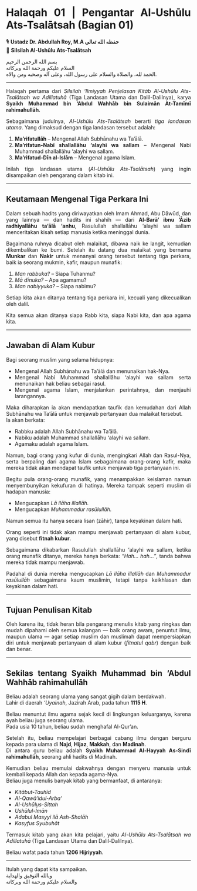 <div align="justify">

# Halaqah 01 | Pengantar Al-Ushūlu Ats-Tsalātsah (Bagian 01)  
🎙 **Ustadz Dr. Abdullah Roy, M.A حفظه الله تعالى**  
📗 **Silsilah Al-Ushūlu Ats-Tsalātsah**

بسم الله الرحمن الرحيم  
السلام عليكم ورحمة الله وبركاته  
الحمد لله، والصلاة والسلام على رسول الله، وعلى آله وصحبه ومن والاه.

---

Halaqah pertama dari *Silsilah ‘Ilmiyyah Penjelasan Kitāb Al-Ushūlu Ats-Tsalātsah wa Adillatuhā* (Tiga Landasan Utama dan Dalil-Dalilnya), karya **Syaikh Muhammad bin ‘Abdul Wahhāb bin Sulaimān At-Tamīmī rahimahullāh**.

Sebagaimana judulnya, *Al-Ushūlu Ats-Tsalātsah* berarti *tiga landasan utama*. Yang dimaksud dengan tiga landasan tersebut adalah:

1. **Ma’rifatullāh** – Mengenal Allah Subhānahu wa Ta’ālā.  
2. **Ma’rifatun-Nabī shallallāhu ‘alayhi wa sallam** – Mengenal Nabi Muhammad shallallāhu ‘alayhi wa sallam.  
3. **Ma’rifatud-Dīn al-Islām** – Mengenal agama Islam.  

Inilah tiga landasan utama (*Al-Ushūlu Ats-Tsalātsah*) yang ingin disampaikan oleh pengarang dalam kitab ini.

---

## Keutamaan Mengenal Tiga Perkara Ini

Dalam sebuah hadits yang diriwayatkan oleh Imam Ahmad, Abu Dāwūd, dan yang lainnya — dan hadits ini shahih — dari **Al-Barā’ ibnu ‘Āzib radhiyallāhu ta‘ālā ‘anhu**, Rasulullah shallallāhu ‘alayhi wa sallam menceritakan kisah setiap manusia ketika meninggal dunia.

Bagaimana ruhnya dicabut oleh malaikat, dibawa naik ke langit, kemudian dikembalikan ke bumi. Setelah itu datang dua malaikat yang bernama **Munkar** dan **Nakir** untuk menanyai orang tersebut tentang tiga perkara, baik ia seorang mukmin, kafir, maupun munafik:

1. *Man rabbuka?* – Siapa Tuhanmu?  
2. *Mā dīnuka?* – Apa agamamu?  
3. *Man nabiyyuka?* – Siapa nabimu?

Setiap kita akan ditanya tentang tiga perkara ini, kecuali yang dikecualikan oleh dalil.  

Kita semua akan ditanya siapa Rabb kita, siapa Nabi kita, dan apa agama kita.  

---

## Jawaban di Alam Kubur

Bagi seorang muslim yang selama hidupnya:

- Mengenal Allah Subhānahu wa Ta’ālā dan menunaikan hak-Nya.  
- Mengenal Nabi Muhammad shallallāhu ‘alayhi wa sallam serta menunaikan hak beliau sebagai rasul.  
- Mengenal agama Islam, menjalankan perintahnya, dan menjauhi larangannya.  

Maka diharapkan ia akan mendapatkan taufik dan kemudahan dari Allah Subhānahu wa Ta’ālā untuk menjawab pertanyaan dua malaikat tersebut.  
Ia akan berkata:

- Rabbku adalah Allah Subhānahu wa Ta’ālā.  
- Nabiku adalah Muhammad shallallāhu ‘alayhi wa sallam.  
- Agamaku adalah agama Islam.  

Namun, bagi orang yang kufur di dunia, mengingkari Allah dan Rasul-Nya, serta berpaling dari agama Islam sebagaimana orang-orang kafir, maka mereka tidak akan mendapat taufik untuk menjawab tiga pertanyaan ini.  

Begitu pula orang-orang munafik, yang menampakkan keislaman namun menyembunyikan kekufuran di hatinya. Mereka tampak seperti muslim di hadapan manusia:

- Mengucapkan *Lā ilāha illallāh.*  
- Mengucapkan *Muhammadur rasūlullāh.*  

Namun semua itu hanya secara lisan (zāhir), tanpa keyakinan dalam hati.  

Orang seperti ini tidak akan mampu menjawab pertanyaan di alam kubur, yang disebut **fitnah kubur**.  

Sebagaimana dikabarkan Rasulullah shallallāhu ‘alayhi wa sallam, ketika orang munafik ditanya, mereka hanya berkata: *“Hah... hah...”*, tanda bahwa mereka tidak mampu menjawab.  

Padahal di dunia mereka mengucapkan *Lā ilāha illallāh* dan *Muhammadur rasūlullāh* sebagaimana kaum muslimin, tetapi tanpa keikhlasan dan keyakinan dalam hati.

---

## Tujuan Penulisan Kitab

Oleh karena itu, tidak heran bila pengarang menulis kitab yang ringkas dan mudah dipahami oleh semua kalangan — baik orang awam, penuntut ilmu, maupun ulama — agar setiap muslim dan muslimah dapat mempersiapkan diri untuk menjawab pertanyaan di alam kubur (*fitnatul qabr*) dengan baik dan benar.

---

## Sekilas tentang Syaikh Muhammad bin ‘Abdul Wahhāb rahimahullāh

Beliau adalah seorang ulama yang sangat gigih dalam berdakwah.  
Lahir di daerah *‘Uyainah*, Jazirah Arab, pada tahun **1115 H**.  

Beliau menuntut ilmu agama sejak kecil di lingkungan keluarganya, karena ayah beliau juga seorang ulama.  
Pada usia 10 tahun, beliau sudah menghafal Al-Qur’an.  

Setelah itu, beliau mempelajari berbagai cabang ilmu dengan berguru kepada para ulama di **Najd**, **Hijaz**, **Makkah**, dan **Madinah**.  
Di antara guru beliau adalah **Syaikh Muhammad Al-Hayyah As-Sindī rahimahullāh**, seorang ahli hadits di Madinah.  

Kemudian beliau memulai dakwahnya dengan menyeru manusia untuk kembali kepada Allah dan kepada agama-Nya.  
Beliau juga menulis banyak kitab yang bermanfaat, di antaranya:

- *Kitābut-Tauhīd*  
- *Al-Qawā‘idul-Arba‘*  
- *Al-Ushūlus-Sittah*  
- *Ushūlul-Īmān*  
- *Adabul Masyyi ilā Ash-Shalāh*  
- *Kasyfus Syubuhāt*  

Termasuk kitab yang akan kita pelajari, yaitu *Al-Ushūlu Ats-Tsalātsah wa Adillatuhā* (Tiga Landasan Utama dan Dalil-Dalilnya).  

Beliau wafat pada tahun **1206 Hijriyyah**.

---

Itulah yang dapat kita sampaikan.  
وبالله التوفيق والهداية  
والسلام عليكم ورحمة الله وبركاته

</div>

